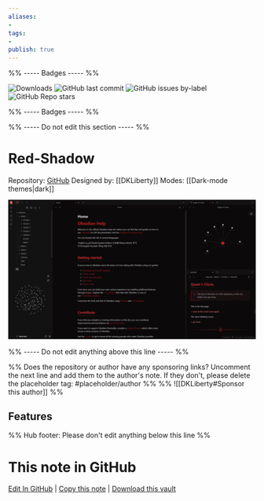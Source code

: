 ```yaml
---
aliases:
- 
tags: 
- 
publish: true
---
```


%% ----- Badges ----- %%

![Downloads](https://img.shields.io/badge/downloads-3255-573E7A?style=for-the-badge&logo=)
![GitHub last commit](https://img.shields.io/github/last-commit/DKLiberty/Red-Shadow?color=573E7A&label=last%20update&logo=github&style=for-the-badge)
![GitHub issues by-label](https://img.shields.io/github/issues/DKLiberty/Red-Shadow/help%20wanted?color=573E7A&logo=github&style=for-the-badge) 
![GitHub Repo stars](https://img.shields.io/github/stars/DKLiberty/Red-Shadow?color=573E7A&logo=github&style=for-the-badge)

%% ----- Badges ----- %%

%% ----- Do not edit this section ----- %%

# Red-Shadow

Repository: [GitHub](https://github.com/DKLiberty/Red-Shadow)
Designed by: [[DKLiberty]]
Modes: [[Dark-mode themes|dark]]



![screenshot](https://github.com/DKLiberty/Red-Shadow/raw/HEAD/Resources/Screenshot.png)

%% ----- Do not edit anything above this line ----- %% 

%% Does the repository or author have any sponsoring links? Uncomment the next line and add them to the author's note. If they don't, please delete the placeholder tag: #placeholder/author %%
%% ![[DKLiberty#Sponsor this author]] %%


## Features



%% Hub footer: Please don't edit anything below this line %%

# This note in GitHub

<span class="git-footer">[Edit In GitHub](https://github.dev/obsidian-community/obsidian-hub/blob/main/02%20-%20Community%20Expansions/02.05%20All%20Community%20Expansions/Themes/Red-Shadow.md "git-hub-edit-note") | [Copy this note](https://raw.githubusercontent.com/obsidian-community/obsidian-hub/main/02%20-%20Community%20Expansions/02.05%20All%20Community%20Expansions/Themes/Red-Shadow.md "git-hub-copy-note") | [Download this vault](https://github.com/obsidian-community/obsidian-hub/archive/refs/heads/main.zip "git-hub-download-vault") </span>
